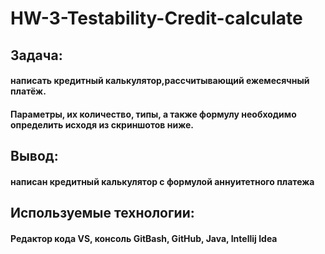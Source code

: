 # HW-3-Testability-Credit-calculate
## Задача:
#### написать кредитный калькулятор,рассчитывающий ежемесячный платёж. 
#### Параметры, их количество, типы, а также формулу  необходимо определить исходя из скриншотов ниже.
## Вывод: 
#### написан кредитный калькулятор с формулой аннуитетного платежа
## Используемые технологии:
#### Редактор кода VS, консоль GitBash, GitHub, Java, Intellij Idea
